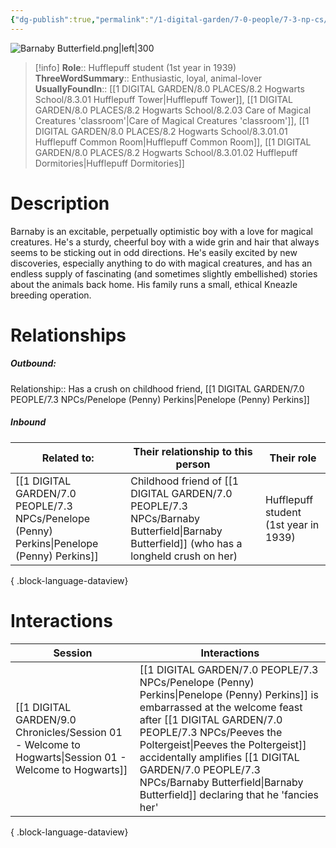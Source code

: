 ```yaml
---
{"dg-publish":true,"permalink":"/1-digital-garden/7-0-people/7-3-np-cs/barnaby-butterfield/","tags":["#person","hogwarts","student","hufflepuff"]}
---
```


![Barnaby Butterfield.png|left|300](/img/user/1%20DIGITAL%20GARDEN/7.0%20PEOPLE/7.3%20NPCs/Headshots/Barnaby%20Butterfield.png)
>[!info]
>**Role**:: Hufflepuff student (1st year in 1939)
>**ThreeWordSummary**:: Enthusiastic, loyal, animal-lover
>**UsuallyFoundIn**:: [[1 DIGITAL GARDEN/8.0 PLACES/8.2 Hogwarts School/8.3.01 Hufflepuff Tower\|Hufflepuff Tower]], [[1 DIGITAL GARDEN/8.0 PLACES/8.2 Hogwarts School/8.2.03 Care of Magical Creatures 'classroom'\|Care of Magical Creatures 'classroom']], [[1 DIGITAL GARDEN/8.0 PLACES/8.2 Hogwarts School/8.3.01.01 Hufflepuff Common Room\|Hufflepuff Common Room]], [[1 DIGITAL GARDEN/8.0 PLACES/8.2 Hogwarts School/8.3.01.02 Hufflepuff Dormitories\|Hufflepuff Dormitories]]

# Description

Barnaby is an excitable, perpetually optimistic boy with a love for magical creatures. He's a sturdy, cheerful boy with a wide grin and hair that always seems to be sticking out in odd directions. He's easily excited by new discoveries, especially anything to do with magical creatures, and has an endless supply of fascinating (and sometimes slightly embellished) stories about the animals back home. His family runs a small, ethical Kneazle breeding operation.

# Relationships
##### Outbound:
Relationship:: Has a crush on childhood friend, [[1 DIGITAL GARDEN/7.0 PEOPLE/7.3 NPCs/Penelope (Penny) Perkins\|Penelope (Penny) Perkins]]

##### Inbound
| Related to:                                                                                    | Their relationship to this person                                             | Their role                            |
| ---------------------------------------------------------------------------------------------- | ----------------------------------------------------------------------------- | ------------------------------------- |
| [[1 DIGITAL GARDEN/7.0 PEOPLE/7.3 NPCs/Penelope (Penny) Perkins\|Penelope (Penny) Perkins]] | Childhood friend of [[1 DIGITAL GARDEN/7.0 PEOPLE/7.3 NPCs/Barnaby Butterfield\|Barnaby Butterfield]] (who has a longheld crush on her) | Hufflepuff student (1st year in 1939) |

{ .block-language-dataview}


# Interactions

| Session                                                                                                   | Interactions                                                                                                                                                                     |
| --------------------------------------------------------------------------------------------------------- | -------------------------------------------------------------------------------------------------------------------------------------------------------------------------------- |
| [[1 DIGITAL GARDEN/9.0 Chronicles/Session 01 - Welcome to Hogwarts\|Session 01 - Welcome to Hogwarts]] | [[1 DIGITAL GARDEN/7.0 PEOPLE/7.3 NPCs/Penelope (Penny) Perkins\|Penelope (Penny) Perkins]] is embarrassed at the welcome feast after [[1 DIGITAL GARDEN/7.0 PEOPLE/7.3 NPCs/Peeves the Poltergeist\|Peeves the Poltergeist]] accidentally amplifies [[1 DIGITAL GARDEN/7.0 PEOPLE/7.3 NPCs/Barnaby Butterfield\|Barnaby Butterfield]] declaring that he 'fancies her' |

{ .block-language-dataview}
